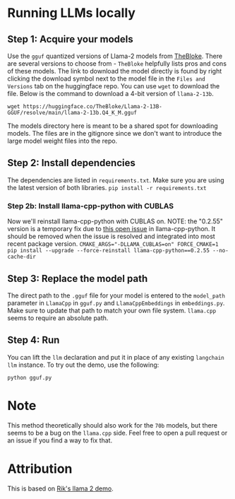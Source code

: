 # Running LLMs locally

## Step 1: Acquire your models
Use the `gguf` quantized versions of Llama-2 models from [TheBloke](https://huggingface.co/TheBloke). There are several versions to choose from - `TheBloke` helpfully lists pros and cons of these models. The link to download the model directly is found by right clicking the download symbol next to the model file in the `Files and Versions` tab on the huggingface repo. You can use `wget` to download the file. Below is the command to download a 4-bit version of `llama-2-13b`.

```wget https://huggingface.co/TheBloke/Llama-2-13B-GGUF/resolve/main/llama-2-13b.Q4_K_M.gguf```

The models directory here is meant to be a shared spot for downloading models. The files are in the gitignore since we don't want to introduce the large model weight files into the repo.

## Step 2: Install dependencies
The dependencies are listed in `requirements.txt`. Make sure you are using the latest version of both libraries.
```pip install -r requirements.txt```

### Step 2b: Install llama-cpp-python with CUBLAS
Now we'll reinstall llama-cpp-python with CUBLAS on. NOTE: the "0.2.55" version is a temporary fix due to [this open issue](https://github.com/abetlen/llama-cpp-python/issues/1269) in llama-cpp-python. It should be removed when the issue is resolved and integrated into most recent package version.
```CMAKE_ARGS="-DLLAMA_CUBLAS=on" FORCE_CMAKE=1 pip install --upgrade --force-reinstall llama-cpp-python==0.2.55 --no-cache-dir```

## Step 3: Replace the model path
The direct path to the `.gguf` file for your model is entered to the `model_path` parameter in `LlamaCpp` in `gguf.py` and `LlamaCppEmbeddings` in `embeddings.py`. Make sure to update that path to match your own file system. `llama.cpp` seems to require an absolute path.

## Step 4: Run
You can lift the `llm` declaration and put it in place of any existing `langchain` `llm` instance. To try out the demo, use the following:

```python gguf.py```

# Note
This method theoretically should also work for the `70b` models, but there seems to be a bug on the `llama.cpp` side. Feel free to open a pull request or an issue if you find a way to fix that.

# Attribution
This is based on [Rik's llama 2 demo](https://github.com/infiniterik/llama_demo).

